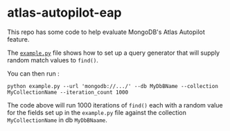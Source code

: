 # atlas-autopilot-eap

This repo has some code to help evaluate MongoDB's Atlas Autopilot feature.

The [`example.py`](example.py) file shows how to set up a query generator that will supply random match values to `find()`.

You can then run :

```shell
python example.py --url 'mongodb://.../' --db MyDbBName --collection MyCollectionName --iteration_count 1000
```

The code above will run 1000 iterations of `find()` each with a random value for the fields set up in the `example.py` file against the collection `MyCollectionName` in db `MyDbBNaame`.

